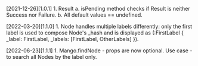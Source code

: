 [2021-12-26][1.0.1] 
    1. Result
        a.  isPending method checks if Result is neither Success nor Failure. 
        b.  All default values == undefined.

[2022-03-20][1.1.0] 
    1. Node handles multiple labels differently: only the first label is used to compose Node's _hash and is displayed as (:FirstLabel { _label: FirstLabel, _labels: [FirstLabel, OtherLabels] }). 

[2022-06-23][1.1.1] 
    1. Mango.findNode - props are now optional. Use case - to search all Nodes by the label only. 